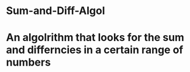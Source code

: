 # Sum-and-Diff-Algol
# An algolrithm that looks for the sum and differncies in a certain range of numbers 
